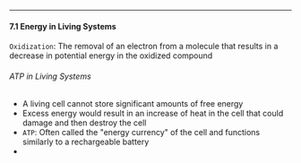 ***
#### 7.1 Energy in Living Systems
`Oxidization`: The removal of an electron from a molecule that results in a decrease in potential energy in the oxidized compound

###### ATP in Living Systems
* A living cell cannot store significant amounts of free energy
* Excess energy would result in an increase of heat in the cell that could damage and then destroy the cell
* `ATP`: Often called the "energy currency" of the cell and functions similarly to a rechargeable battery
* 